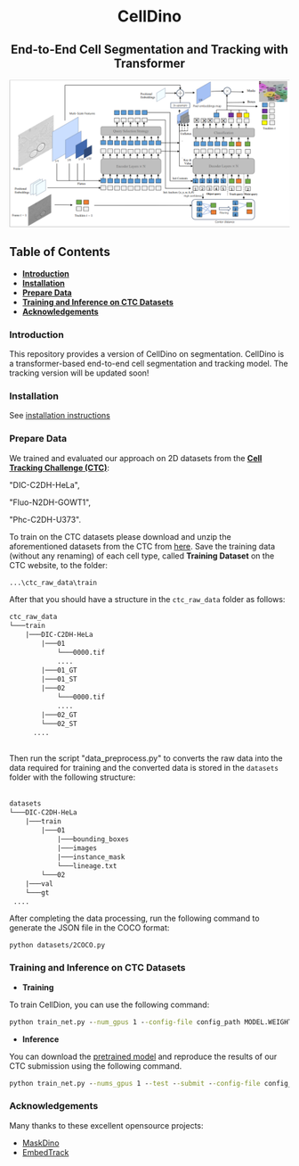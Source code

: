 <h1 align="center">CellDino</h1>
<h2 align="center">End-to-End Cell Segmentation and Tracking with Transformer</h2>

![CellDino](figures/celldino.png)

## Table of Contents

- **[Introduction](#introduction)**
- **[Installation](#dependencies)**
- **[Prepare Data](#prepare-data)**
- **[Training and Inference on CTC Datasets](#training-and-inference-on-ctc-datasets)**
- **[Acknowledgements](#acknowledgements)**

### Introduction

This repository provides a version of CellDino on segmentation. CellDino is a transformer-based end-to-end cell segmentation and tracking model. The tracking version will be updated soon!

### Installation

See [installation instructions](INSTALL.md)

### Prepare Data

We trained and evaluated our approach on 2D datasets from the **[Cell Tracking Challenge (CTC)](http://celltrackingchallenge.net)**:

"DIC-C2DH-HeLa",

"Fluo-N2DH-GOWT1",

"Phc-C2DH-U373".

To train on the CTC datasets please download and unzip the aforementioned datasets from the CTC from [here](http://celltrackingchallenge.net/2d-datasets/). Save the training data (without any renaming) of each cell type, called **Training Dataset** on the CTC website, to the folder: 
```
...\ctc_raw_data\train
```
After that you should have a structure in the `ctc_raw_data` folder as follows:

```
ctc_raw_data
└───train
    |───DIC-C2DH-HeLa
        |───01
            └───0000.tif
            ....
        |───01_GT
        |───01_ST
        |───02
            └───0000.tif
            ....
        |───02_GT
        └───02_ST
      ....
    
```

Then run the script "data_preprocess.py" to converts the raw data into the data required for training and the converted data is stored in the `datasets` folder with the following structure:

```

datasets
└───DIC-C2DH-HeLa
	|───train
		|───01
			|───bounding_boxes
			|───images
			|───instance_mask
			└───lineage.txt
		└───02
	|───val
	└───gt	
 ....
```

After completing the data processing, run the following command to generate the JSON file in the COCO format:

```bash
python datasets/2COCO.py
```

### Training and Inference on CTC Datasets

- **Training**

To train CellDion, you can use the following command:

```cmd
python train_net.py --num_gpus 1 --config-file config_path MODEL.WEIGHTS /path/to/checkpoint_file
```

- **Inference**

You can download the [pretrained model](https://github.com/liaowei6/CellDino/releases) and reproduce the results of our CTC submission using the following command.

```cmd
python train_net.py --nums_gpus 1 --test --submit --config-file config_file --input_dir /path/to/input_dir --submit_dir /path/to/submit_dir MODEL.WEIGHTS /path/to/checkpoint_file
```

### Acknowledgements

Many thanks to these excellent opensource projects:

- [MaskDino](https://github.com/IDEA-Research/MaskDINO/)
- [EmbedTrack](https://github.com/kaloeffler/EmbedTrack/)
